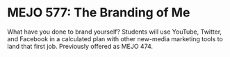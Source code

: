 # MEJO 577: The Branding of Me

What have you done to brand yourself? Students will use YouTube, Twitter, and Facebook in a calculated plan with other new-media marketing tools to land that first job. Previously offered as MEJO 474.